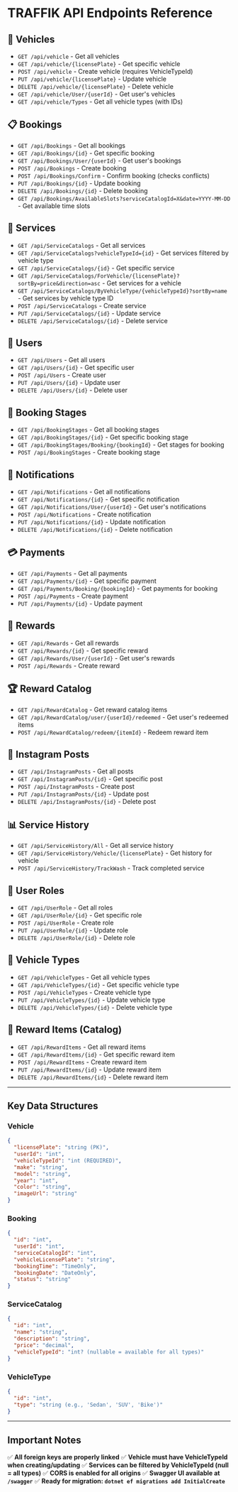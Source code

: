 # TRAFFIK API Endpoints Reference

## 🚗 Vehicles
- `GET /api/vehicle` - Get all vehicles
- `GET /api/vehicle/{licensePlate}` - Get specific vehicle
- `POST /api/vehicle` - Create vehicle (requires VehicleTypeId)
- `PUT /api/vehicle/{licensePlate}` - Update vehicle
- `DELETE /api/vehicle/{licensePlate}` - Delete vehicle
- `GET /api/vehicle/User/{userId}` - Get user's vehicles
- `GET /api/vehicle/Types` - Get all vehicle types (with IDs)

## 📋 Bookings
- `GET /api/Bookings` - Get all bookings
- `GET /api/Bookings/{id}` - Get specific booking
- `GET /api/Bookings/User/{userId}` - Get user's bookings
- `POST /api/Bookings` - Create booking
- `POST /api/Bookings/Confirm` - Confirm booking (checks conflicts)
- `PUT /api/Bookings/{id}` - Update booking
- `DELETE /api/Bookings/{id}` - Delete booking
- `GET /api/Bookings/AvailableSlots?serviceCatalogId=X&date=YYYY-MM-DD` - Get available time slots

## 🧹 Services
- `GET /api/ServiceCatalogs` - Get all services
- `GET /api/ServiceCatalogs?vehicleTypeId={id}` - Get services filtered by vehicle type
- `GET /api/ServiceCatalogs/{id}` - Get specific service
- `GET /api/ServiceCatalogs/ForVehicle/{licensePlate}?sortBy=price&direction=asc` - Get services for a vehicle
- `GET /api/ServiceCatalogs/ByVehicleType/{vehicleTypeId}?sortBy=name` - Get services by vehicle type ID
- `POST /api/ServiceCatalogs` - Create service
- `PUT /api/ServiceCatalogs/{id}` - Update service
- `DELETE /api/ServiceCatalogs/{id}` - Delete service

## 👤 Users
- `GET /api/Users` - Get all users
- `GET /api/Users/{id}` - Get specific user
- `POST /api/Users` - Create user
- `PUT /api/Users/{id}` - Update user
- `DELETE /api/Users/{id}` - Delete user

## 📝 Booking Stages
- `GET /api/BookingStages` - Get all booking stages
- `GET /api/BookingStages/{id}` - Get specific booking stage
- `GET /api/BookingStages/Booking/{bookingId}` - Get stages for booking
- `POST /api/BookingStages` - Create booking stage

## 🔔 Notifications
- `GET /api/Notifications` - Get all notifications
- `GET /api/Notifications/{id}` - Get specific notification
- `GET /api/Notifications/User/{userId}` - Get user's notifications
- `POST /api/Notifications` - Create notification
- `PUT /api/Notifications/{id}` - Update notification
- `DELETE /api/Notifications/{id}` - Delete notification

## 💳 Payments
- `GET /api/Payments` - Get all payments
- `GET /api/Payments/{id}` - Get specific payment
- `GET /api/Payments/Booking/{bookingId}` - Get payments for booking
- `POST /api/Payments` - Create payment
- `PUT /api/Payments/{id}` - Update payment

## 🎁 Rewards
- `GET /api/Rewards` - Get all rewards
- `GET /api/Rewards/{id}` - Get specific reward
- `GET /api/Rewards/User/{userId}` - Get user's rewards
- `POST /api/Rewards` - Create reward

## 🏆 Reward Catalog
- `GET /api/RewardCatalog` - Get reward catalog items
- `GET /api/RewardCatalog/user/{userId}/redeemed` - Get user's redeemed items
- `POST /api/RewardCatalog/redeem/{itemId}` - Redeem reward item

## 📸 Instagram Posts
- `GET /api/InstagramPosts` - Get all posts
- `GET /api/InstagramPosts/{id}` - Get specific post
- `POST /api/InstagramPosts` - Create post
- `PUT /api/InstagramPosts/{id}` - Update post
- `DELETE /api/InstagramPosts/{id}` - Delete post

## 📊 Service History
- `GET /api/ServiceHistory/All` - Get all service history
- `GET /api/ServiceHistory/Vehicle/{licensePlate}` - Get history for vehicle
- `POST /api/ServiceHistory/TrackWash` - Track completed service

## 👥 User Roles
- `GET /api/UserRole` - Get all roles
- `GET /api/UserRole/{id}` - Get specific role
- `POST /api/UserRole` - Create role
- `PUT /api/UserRole/{id}` - Update role
- `DELETE /api/UserRole/{id}` - Delete role

## 🚙 Vehicle Types
- `GET /api/VehicleTypes` - Get all vehicle types
- `GET /api/VehicleTypes/{id}` - Get specific vehicle type
- `POST /api/VehicleTypes` - Create vehicle type
- `PUT /api/VehicleTypes/{id}` - Update vehicle type
- `DELETE /api/VehicleTypes/{id}` - Delete vehicle type

## 🎁 Reward Items (Catalog)
- `GET /api/RewardItems` - Get all reward items
- `GET /api/RewardItems/{id}` - Get specific reward item
- `POST /api/RewardItems` - Create reward item
- `PUT /api/RewardItems/{id}` - Update reward item
- `DELETE /api/RewardItems/{id}` - Delete reward item

---

## Key Data Structures

### Vehicle
```json
{
  "licensePlate": "string (PK)",
  "userId": "int",
  "vehicleTypeId": "int (REQUIRED)",
  "make": "string",
  "model": "string",
  "year": "int",
  "color": "string",
  "imageUrl": "string"
}
```

### Booking
```json
{
  "id": "int",
  "userId": "int",
  "serviceCatalogId": "int",
  "vehicleLicensePlate": "string",
  "bookingTime": "TimeOnly",
  "bookingDate": "DateOnly",
  "status": "string"
}
```

### ServiceCatalog
```json
{
  "id": "int",
  "name": "string",
  "description": "string",
  "price": "decimal",
  "vehicleTypeId": "int? (nullable = available for all types)"
}
```

### VehicleType
```json
{
  "id": "int",
  "type": "string (e.g., 'Sedan', 'SUV', 'Bike')"
}
```

---

## Important Notes

✅ **All foreign keys are properly linked**
✅ **Vehicle must have VehicleTypeId when creating/updating**
✅ **Services can be filtered by VehicleTypeId (null = all types)**
✅ **CORS is enabled for all origins**
✅ **Swagger UI available at `/swagger`**
✅ **Ready for migration: `dotnet ef migrations add InitialCreate`**

